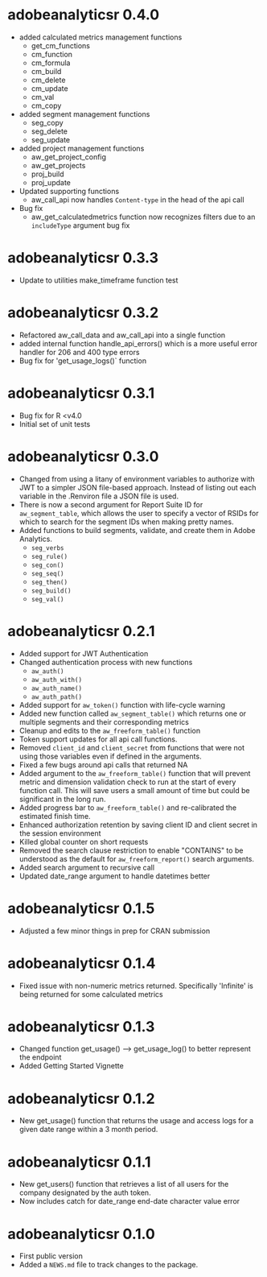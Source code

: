 # adobeanalyticsr 0.4.0

* added calculated metrics management functions
  - get_cm_functions
  - cm_function
  - cm_formula
  - cm_build
  - cm_delete
  - cm_update
  - cm_val
  - cm_copy
* added segment management functions
  - seg_copy
  - seg_delete
  - seg_update
* added project management functions
  - aw_get_project_config
  - aw_get_projects
  - proj_build
  - proj_update
* Updated supporting functions
  - aw_call_api now handles `Content-type` in the head of the api call
* Bug fix 
  - aw_get_calculatedmetrics function now recognizes filters due to an `includeType` argument bug fix

# adobeanalyticsr 0.3.3

* Update to utilities make_timeframe function test

# adobeanalyticsr 0.3.2

* Refactored aw_call_data and aw_call_api into a single function
* added internal function handle_api_errors() which is a more useful error handler for 206 and 400 type errors
* Bug fix for 'get_usage_logs()` function

# adobeanalyticsr 0.3.1

* Bug fix for R <v4.0
* Initial set of unit tests

# adobeanalyticsr 0.3.0

* Changed from using a litany of environment variables to authorize with JWT to 
a simpler JSON file-based approach. Instead of listing out each variable in the 
.Renviron file a JSON file is used.
* There is now a second argument for Report Suite ID for `aw_segment_table`,
which allows the user to specify a vector of RSIDs for which to search for
the segment IDs when making pretty names.
* Added functions to build segments, validate, and create them in Adobe 
Analytics.
  * `seg_verbs`
  * `seg_rule()`
  * `seg_con()`
  * `seg_seq()`
  * `seg_then()`
  * `seg_build()`
  * `seg_val()`

# adobeanalyticsr 0.2.1

* Added support for JWT Authentication
* Changed authentication process with new functions 
  * `aw_auth()` 
  * `aw_auth_with()`
  * `aw_auth_name()`
  * `aw_auth_path()`
* Added support for `aw_token()` function with life-cycle warning
* Added new function called `aw_segment_table()` which returns one or multiple segments and their corresponding metrics
* Cleanup and edits to the `aw_freeform_table()` function
* Token support updates for all api call functions.
* Removed `client_id` and `client_secret` from functions that were not using those variables even if defined in the arguments.
* Fixed a few bugs around api calls that returned NA 
* Added argument to the `aw_freeform_table()` function that will prevent metric and dimension validation check to run at the start of every function call. This will save users a small amount of time but could be significant in the long run.
* Added progress bar to `aw_freeform_table()` and re-calibrated the estimated finish time.
* Enhanced authorization retention by saving client ID and client secret in the session environment
* Killed global counter on short requests
* Removed the search clause restriction to enable "CONTAINS" to be understood as the default for `aw_freeform_report()` search arguments.
* Added search argument to recursive call
* Updated date_range argument to handle datetimes better

# adobeanalyticsr 0.1.5

* Adjusted a few minor things in prep for CRAN submission

# adobeanalyticsr 0.1.4

* Fixed issue with non-numeric metrics returned. Specifically 'Infinite' is being returned for some calculated metrics

# adobeanalyticsr 0.1.3

* Changed function get_usage() --> get_usage_log() to better represent the endpoint
* Added Getting Started Vignette

# adobeanalyticsr 0.1.2

* New get_usage() function that returns the usage and access logs for a given date range within a 3 month period.

# adobeanalyticsr 0.1.1

* New get_users() function that retrieves a list of all users for the company designated by the auth token.
* Now includes catch for date_range end-date character value error

# adobeanalyticsr 0.1.0

* First public version
* Added a `NEWS.md` file to track changes to the package.
